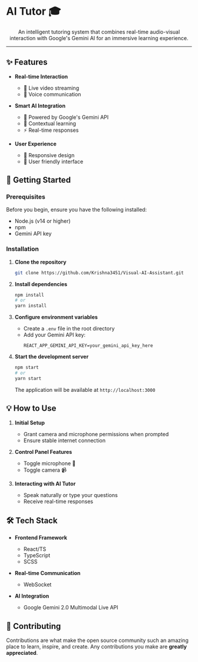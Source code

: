 # AI Tutor 🎓

<div align="center">

An intelligent tutoring system that combines real-time audio-visual interaction with Google's Gemini AI for an immersive learning experience.

</div>

---
## ✨ Features

- **Real-time Interaction**
  - 🎥 Live video streaming
  - 🎤 Voice communication

- **Smart AI Integration**
  - 🤖 Powered by Google's Gemini API
  - 🧠 Contextual learning
  - ⚡ Real-time responses

- **User Experience**
  - 📱 Responsive design
  - 🎨 User friendly interface

## 🚀 Getting Started

### Prerequisites

Before you begin, ensure you have the following installed:
- Node.js (v14 or higher)
- npm 
- Gemini API key

### Installation

1. **Clone the repository**
   ```bash
   git clone https://github.com/Krishna3451/Visual-AI-Assistant.git
   ```

2. **Install dependencies**
   ```bash
   npm install
   # or
   yarn install
   ```

3. **Configure environment variables**
   - Create a `.env` file in the root directory
   - Add your Gemini API key:
     ```env
     REACT_APP_GEMINI_API_KEY=your_gemini_api_key_here
     ```

4. **Start the development server**
   ```bash
   npm start
   # or
   yarn start
   ```

   The application will be available at `http://localhost:3000`

## 💡 How to Use

1. **Initial Setup**
   - Grant camera and microphone permissions when prompted
   - Ensure stable internet connection

2. **Control Panel Features**
   - Toggle microphone 🎤
   - Toggle camera 📹
   

3. **Interacting with AI Tutor**
   - Speak naturally or type your questions
   - Receive real-time responses
   

## 🛠️ Tech Stack

- **Frontend Framework**
  - React/TS
  - TypeScript
  - SCSS

- **Real-time Communication**
  - WebSocket

- **AI Integration**
  - Google Gemini 2.0 Multimodal Live API




## 🤝 Contributing

Contributions are what make the open source community such an amazing place to learn, inspire, and create. Any contributions you make are **greatly appreciated**.

